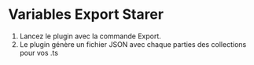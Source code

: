 # Variables Export Starer

1. Lancez le plugin avec la commande Export. 
2. Le plugin génère un fichier JSON avec chaque parties des collections pour vos .ts

